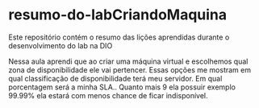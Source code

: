 # resumo-do-labCriandoMaquina
Este repositório contém o resumo das lições aprendidas durante o desenvolvimento do lab na DIO

Nessa aula aprendi que ao criar uma máquina virtual e escolhemos qual zona de disponibilidade ele vai pertencer. Essas opções me mostram em qual classificação de disponibilidade terá meu servidor. Em qual porcentagem será a minha SLA.. Quanto mais 9 ela possuir exemplo 99.99% ela estará com menos chance de ficar indisponível.

